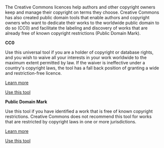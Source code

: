 <html><body><p>The Creative Commons licences help authors and other copyright owners keep and manage their copyright on terms they choose. Creative Commons has also created public domain tools that enable authors and copyright owners who want to dedicate their works to the worldwide public domain to do so (CC0) and facilitate the labeling and discovery of works that are already free of known copyright restrictions (Public Domain Mark).



<strong>CC0</strong>



Use this universal tool if you are a holder of copyright or database rights, and you wish to waive all your interests in your work worldwide to the maximum extent permitted by law. If the waiver is ineffective under a country's copyright laws, the tool has a fall back position of granting a wide and restriction-free licence.



<a href="http://creativecommons.org/about/cc0" title="Learn more about CC0">Learn more</a>

<a href="http://creativecommons.org/choose/zero/" title="Use CC0">Use this tool</a>



<strong>Public Domain Mark</strong>



Use this tool if you have identified a work that is free of known copyright restrictions. Creative Commons does not recommend this tool for works that are restricted by copyright laws in one or more jurisdictions.



<a href="http://creativecommons.org/about/pdm" title="Learn more about the Public Domain Mark">Learn more</a>

<a href="http://creativecommons.org/choose/mark" title="Use the Public Domain Mark">Use this tool</a></p></body></html>